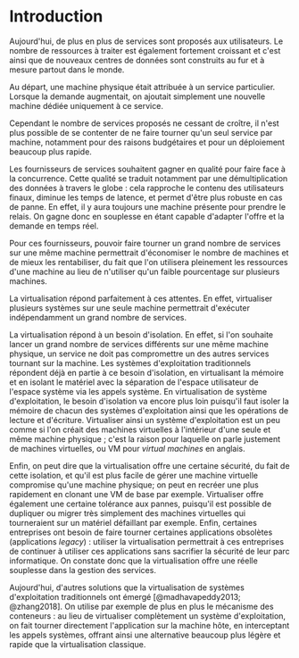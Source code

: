 # Introduction

Aujourd'hui, de plus en plus de services sont proposés aux utilisateurs. Le
nombre de ressources à traiter est également fortement croissant et c'est ainsi
que de nouveaux centres de données sont construits au fur et à mesure partout
dans le monde.

Au départ, une machine physique était attribuée à un service particulier.
Lorsque la demande augmentait, on ajoutait simplement une nouvelle machine
dédiée uniquement à ce service.

Cependant le nombre de services proposés ne cessant de croître, il n'est plus
possible de se contenter de ne faire tourner qu'un seul service par machine,
notamment pour des raisons budgétaires et pour un déploiement beaucoup plus
rapide.

Les fournisseurs de services souhaitent gagner en qualité pour faire face à la
concurrence. Cette qualité se traduit notamment par une démultiplication des
données à travers le globe : cela rapproche le contenu des utilisateurs finaux,
diminue les temps de latence, et permet d'être plus robuste en cas de panne. En
effet, il y aura toujours une machine présente pour prendre le relais. On gagne
donc en souplesse en étant capable d'adapter l'offre et la demande en temps
réel.

Pour ces fournisseurs, pouvoir faire tourner un grand nombre de services sur une
même machine permettrait d'économiser le nombre de machines et de mieux les
rentabiliser, du fait que l'on utilisera pleinement les ressources d'une machine
au lieu de n'utiliser qu'un faible pourcentage sur plusieurs machines.

La virtualisation répond parfaitement à ces attentes. En effet, virtualiser
plusieurs systèmes sur une seule machine permettrait d'exécuter indépendamment
un grand nombre de services.

La virtualisation répond à un besoin d'isolation. En effet, si l'on souhaite
lancer un grand nombre de services différents sur une même machine physique, un
service ne doit pas compromettre un des autres services tournant sur la machine.
Les systèmes d'exploitation traditionnels répondent déjà en partie à ce besoin
d'isolation, en virtualisant la mémoire et en isolant le matériel avec la
séparation de l'espace utilisateur de l'espace système via les appels système.
En virtualisation de système d'exploitation, le besoin d'isolation va encore
plus loin puisqu'il faut isoler la mémoire de chacun des systèmes d'exploitation
ainsi que les opérations de lecture et d'écriture.  Virtualiser ainsi un système
d'exploitation est un peu comme si l'on créait des machines virtuelles à
l'intérieur d'une seule et même machine physique ; c'est la raison pour laquelle
on parle justement de machines virtuelles, ou VM pour *virtual machines* en
anglais.

Enfin, on peut dire que la virtualisation offre une certaine sécurité, du fait
de cette isolation, et qu'il est plus facile de gérer une machine virtuelle
compromise qu'une machine physique; on peut en recréer une plus rapidement en
clonant une VM de base par exemple. Virtualiser offre également une certaine
tolérance aux pannes, puisqu'il est possible de dupliquer ou migrer très
simplement des machines virtuelles qui tourneraient sur un matériel défaillant
par exemple. Enfin, certaines entreprises ont besoin de faire tourner certaines
applications obsolètes (applications *legacy*) : utiliser la virtualisation
permettrait à ces entreprises de continuer à utiliser ces applications sans
sacrifier la sécurité de leur parc informatique. On constate donc que la
virtualisation offre une réelle souplesse dans la gestion des services.

Aujourd'hui, d'autres solutions que la virtualisation de systèmes d'exploitation
traditionnels ont émergé [@madhavapeddy2013; @zhang2018]. On utilise par exemple
de plus en plus le mécanisme des conteneurs : au lieu de virtualiser
complètement un système d'exploitation, on fait tourner directement
l'application sur la machine hôte, en interceptant les appels systèmes, offrant
ainsi une alternative beaucoup plus légère et rapide que la virtualisation
classique.
